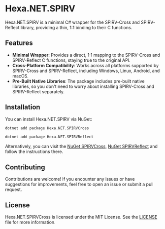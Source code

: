 # Hexa.NET.SPIRV

Hexa.NET.SPIRV is a minimal C# wrapper for the SPIRV-Cross and SPIRV-Reflect library, providing a thin, 1:1 binding to their C functions.

## Features

- **Minimal Wrapper**: Provides a direct, 1:1 mapping to the SPIRV-Cross and SPIRV-Reflect C functions, staying true to the original API.
- **Cross-Platform Compatibility**: Works across all platforms supported by SPIRV-Cross and SPIRV-Reflect, including Windows, Linux, Android, and macOS.
- **Pre-Built Native Libraries**: The package includes pre-built native libraries, so you don't need to worry about installing SPIRV-Cross and SPIRV-Reflect separately.

## Installation

You can install Hexa.NET.SPIRV via NuGet:

```bash
dotnet add package Hexa.NET.SPIRVCross
```
```bash
dotnet add package Hexa.NET.SPIRVReflect
```


Alternatively, you can visit the [NuGet SPIRVCross](https://www.nuget.org/packages/Hexa.NET.SPIRVCross), [NuGet SPIRVReflect](https://www.nuget.org/packages/Hexa.NET.SPIRVReflect) and follow the instructions there.

## Contributing

Contributions are welcome! If you encounter any issues or have suggestions for improvements, feel free to open an issue or submit a pull request.

## License

Hexa.NET.SPIRVCross is licensed under the MIT License. See the [LICENSE](https://github.com/HexaEngine/Hexa.NET.SPIRVCross/blob/master/LICENSE.txt) file for more information.
